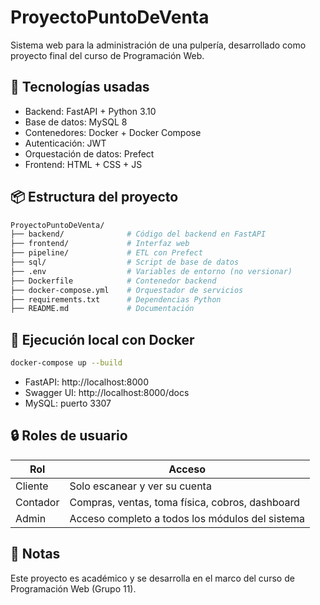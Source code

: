 # ProyectoPuntoDeVenta

Sistema web para la administración de una pulpería, desarrollado como proyecto final del curso de Programación Web.

## 🚀 Tecnologías usadas

- Backend: FastAPI + Python 3.10
- Base de datos: MySQL 8
- Contenedores: Docker + Docker Compose
- Autenticación: JWT
- Orquestación de datos: Prefect
- Frontend: HTML + CSS + JS

## 📦 Estructura del proyecto

```bash
ProyectoPuntoDeVenta/
├── backend/              # Código del backend en FastAPI
├── frontend/             # Interfaz web
├── pipeline/             # ETL con Prefect
├── sql/                  # Script de base de datos
├── .env                  # Variables de entorno (no versionar)
├── Dockerfile            # Contenedor backend
├── docker-compose.yml    # Orquestador de servicios
├── requirements.txt      # Dependencias Python
├── README.md             # Documentación
```

## 🧪 Ejecución local con Docker

```bash
docker-compose up --build
```

- FastAPI: http://localhost:8000
- Swagger UI: http://localhost:8000/docs
- MySQL: puerto 3307

## 🔒 Roles de usuario

| Rol        | Acceso                                                                 |
|------------|------------------------------------------------------------------------|
| Cliente    | Solo escanear y ver su cuenta                                          |
| Contador   | Compras, ventas, toma física, cobros, dashboard                        |
| Admin      | Acceso completo a todos los módulos del sistema                        |

## 📄 Notas

Este proyecto es académico y se desarrolla en el marco del curso de Programación Web (Grupo 11).
